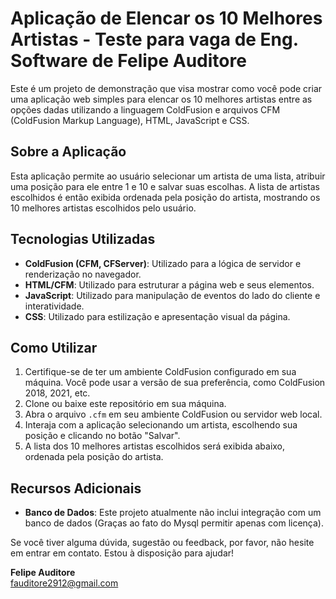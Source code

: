 # Aplicação de Elencar os 10 Melhores Artistas - Teste para vaga de Eng. Software de Felipe Auditore

Este é um projeto de demonstração que visa mostrar como você pode criar uma aplicação web simples para elencar os 10 melhores artistas entre as opções dadas utilizando a linguagem ColdFusion e arquivos CFM (ColdFusion Markup Language), HTML, JavaScript e CSS.

## Sobre a Aplicação

Esta aplicação permite ao usuário selecionar um artista de uma lista, atribuir uma posição para ele entre 1 e 10 e salvar suas escolhas. A lista de artistas escolhidos é então exibida ordenada pela posição do artista, mostrando os 10 melhores artistas escolhidos pelo usuário.

## Tecnologias Utilizadas

- **ColdFusion (CFM, CFServer)**: Utilizado para a lógica de servidor e renderização no navegador.
- **HTML/CFM**: Utilizado para estruturar a página web e seus elementos.
- **JavaScript**: Utilizado para manipulação de eventos do lado do cliente e interatividade.
- **CSS**: Utilizado para estilização e apresentação visual da página.

## Como Utilizar

1. Certifique-se de ter um ambiente ColdFusion configurado em sua máquina. Você pode usar a versão de sua preferência, como ColdFusion 2018, 2021, etc.
2. Clone ou baixe este repositório em sua máquina.
3. Abra o arquivo `.cfm` em seu ambiente ColdFusion ou servidor web local.
4. Interaja com a aplicação selecionando um artista, escolhendo sua posição e clicando no botão "Salvar".
5. A lista dos 10 melhores artistas escolhidos será exibida abaixo, ordenada pela posição do artista.

## Recursos Adicionais

- **Banco de Dados**: Este projeto atualmente não inclui integração com um banco de dados (Graças ao fato do Mysql permitir apenas com licença).

Se você tiver alguma dúvida, sugestão ou feedback, por favor, não hesite em entrar em contato. Estou à disposição para ajudar!

**Felipe Auditore**  
fauditore2912@gmail.com
